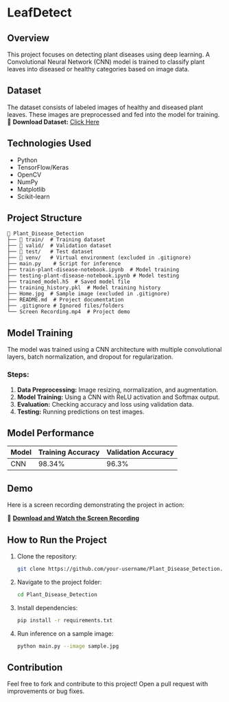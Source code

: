 # LeafDetect

## Overview
This project focuses on detecting plant diseases using deep learning. A Convolutional Neural Network (CNN) model is trained to classify plant leaves into diseased or healthy categories based on image data.

## Dataset
The dataset consists of labeled images of healthy and diseased plant leaves. These images are preprocessed and fed into the model for training.
📂 **Download Dataset:** [Click Here](https://www.kaggle.com/datasets/vipoooool/new-plant-diseases-dataset)

## Technologies Used
- Python
- TensorFlow/Keras
- OpenCV
- NumPy
- Matplotlib
- Scikit-learn

## Project Structure
```
📂 Plant_Disease_Detection
├── 📂 train/  # Training dataset
├── 📂 valid/  # Validation dataset
├── 📂 test/   # Test dataset
├── 📂 venv/   # Virtual environment (excluded in .gitignore)
├── main.py    # Script for inference
├── train-plant-disease-notebook.ipynb  # Model training
├── testing-plant-disease-notebook.ipynb # Model testing
├── trained_model.h5  # Saved model file
├── training_history.pkl  # Model training history
├── Home.jpg  # Sample image (excluded in .gitignore)
├── README.md  # Project documentation
├── .gitignore # Ignored files/folders
└── Screen Recording.mp4  # Project demo
```

## Model Training
The model was trained using a CNN architecture with multiple convolutional layers, batch normalization, and dropout for regularization.

### Steps:
1. **Data Preprocessing:** Image resizing, normalization, and augmentation.
2. **Model Training:** Using a CNN with ReLU activation and Softmax output.
3. **Evaluation:** Checking accuracy and loss using validation data.
4. **Testing:** Running predictions on test images.

## Model Performance
| Model  | Training Accuracy | Validation Accuracy |
|--------|------------------|--------------------|
| CNN    | 98.34%           | 96.3%             |

## Demo
Here is a screen recording demonstrating the project in action:

🎥 **[Download and Watch the Screen Recording](https://github.com/Dhruv610ag/Plant_Diease_Model_Predictor/raw/main/Screen_Recording.mp4)**


## How to Run the Project
1. Clone the repository:
   ```bash
   git clone https://github.com/your-username/Plant_Disease_Detection.git
   ```
2. Navigate to the project folder:
   ```bash
   cd Plant_Disease_Detection
   ```
3. Install dependencies:
   ```bash
   pip install -r requirements.txt
   ```
4. Run inference on a sample image:
   ```bash
   python main.py --image sample.jpg
   ```

## Contribution
Feel free to fork and contribute to this project! Open a pull request with improvements or bug fixes.
